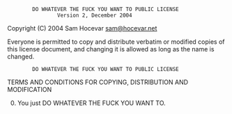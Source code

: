             DO WHATEVER THE FUCK YOU WANT TO PUBLIC LICENSE
                    Version 2, December 2004

 Copyright (C) 2004 Sam Hocevar <sam@hocevar.net>

 Everyone is permitted to copy and distribute verbatim or modified
 copies of this license document, and changing it is allowed as long
 as the name is changed.

            DO WHATEVER THE FUCK YOU WANT TO PUBLIC LICENSE
   TERMS AND CONDITIONS FOR COPYING, DISTRIBUTION AND MODIFICATION

  0. You just DO WHATEVER THE FUCK YOU WANT TO.
